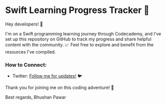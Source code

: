 # Swift Learning Progress Tracker 🚀

Hey developers! 👋

I'm on a Swift programming learning journey through Codecademy, and I've set up this repository on GitHub to track my progress and share helpful content with the community. 📈 Feel free to explore and benefit from the resources I've compiled.

### How to Connect:

- Twitter: [Follow me for updates!](https://twitter.com/bhushcodes) 🐦

Thank you for joining me on this coding adventure! 🙌

Best regards,
Bhushan Pawar
